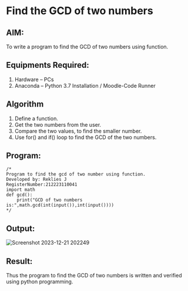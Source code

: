 # Find the GCD of two numbers

## AIM:
To write a program to find the GCD of two numbers using function.

## Equipments Required:
1. Hardware – PCs
2. Anaconda – Python 3.7 Installation / Moodle-Code Runner

## Algorithm
1. Define a function.
2. Get the two numbers from the user.
3. Compare the two values, to find the smaller number.
4. Use for() and if() loop to find the GCD of the two numbers.

## Program:
```
/*
Program to find the gcd of two number using function.
Developed by: Reklies J
RegisterNumber:212223110041
import math
def gcd():
    print("GCD of two numbers is:",math.gcd(int(input()),int(input()))) 
*/
```

## Output:
![Screenshot 2023-12-21 202249](https://github.com/Reklies/GCD-of-two-numbers/assets/147139232/099ce0f4-0943-4171-9709-08d571a33928)



## Result:
Thus the program to find the GCD of two numbers is written and verified using python programming.
